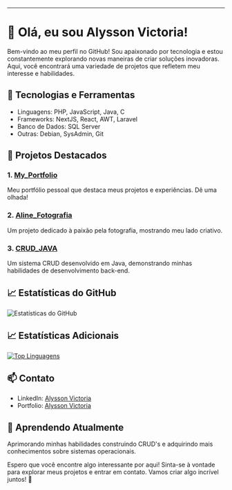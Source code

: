 
---

# 👋 Olá, eu sou Alysson Victoria!

Bem-vindo ao meu perfil no GitHub! Sou apaixonado por tecnologia e estou constantemente explorando novas maneiras de criar soluções inovadoras. Aqui, você encontrará uma variedade de projetos que refletem meu interesse e habilidades.

## 🔧 Tecnologias e Ferramentas

- Linguagens: PHP, JavaScript, Java, C
- Frameworks: NextJS, React, AWT, Laravel
- Banco de Dados: SQL Server
- Outras: Debian, SysAdmin, Git

## 🚀 Projetos Destacados

### 1. [My_Portfolio](https://github.com/alysson97/MyPortfolio)
Meu portfólio pessoal que destaca meus projetos e experiências. Dê uma olhada!

### 2. [Aline_Fotografia](https://github.com/alysson97/aline-fotografia)
Um projeto dedicado à paixão pela fotografia, mostrando meu lado criativo.

### 3. [CRUD_JAVA](https://github.com/alysson97/CRUD_JAVA)
Um sistema CRUD desenvolvido em Java, demonstrando minhas habilidades de desenvolvimento back-end.

## 📈 Estatísticas do GitHub

![Estatísticas do GitHub](https://github-readme-stats.vercel.app/api?username=alysson97&show_icons=true&theme=radical)


## 📈 Estatísticas Adicionais

[![Top Linguagens](https://github-readme-stats.vercel.app/api/top-langs/?username=alysson97&layout=compact)](https://github.com/alysson97)

## 📫 Contato

- LinkedIn: [Alysson Victoria](https://linkedin.com/in/alysson-ferreira-victoria-510a60162/)
- Portfolio: [Alysson Victoria](https://alysson-victoria.vercel.app/)

## 🌱 Aprendendo Atualmente

Aprimorando minhas habilidades construindo CRUD's e adquirindo mais conhecimentos sobre sistemas operacionais.

Espero que você encontre algo interessante por aqui! Sinta-se à vontade para explorar meus projetos e entrar em contato. Vamos criar algo incrível juntos! 🚀







